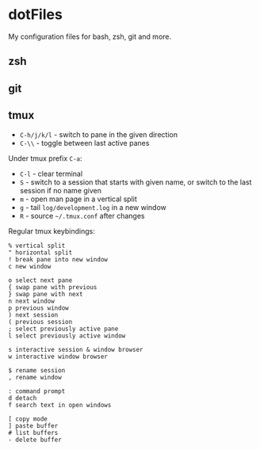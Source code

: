 # dotFiles
My configuration files for bash, zsh, git and more.



## zsh



## git



## tmux

- `C-h/j/k/l` - switch to pane in the given direction
- `C-\\` - toggle between last active panes

Under tmux prefix `C-a`:

- `C-l` - clear terminal
- `S` - switch to a session that starts with given name, or switch to the last
  session if no name given
- `m` - open man page in a vertical split
- `g` - tail `log/development.log` in a new window
- `R` - source `~/.tmux.conf` after changes

Regular tmux keybindings:

    % vertical split
    " horizontal split
    ! break pane into new window
    c new window
    
    o select next pane
    { swap pane with previous
    } swap pane with next
    n next window
    p previous window
    ) next session
    ( previous session
    ; select previously active pane
    l select previously active window
    
    s interactive session & window browser
    w interactive window browser
    
    $ rename session
    , rename window
    
    : command prompt
    d detach
    f search text in open windows
    
    [ copy mode
    ] paste buffer
    # list buffers
    - delete buffer